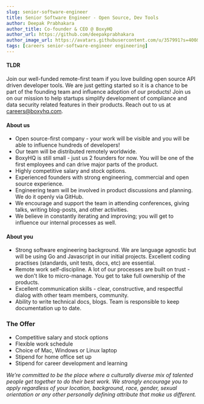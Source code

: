 ```yaml
---
slug: senior-software-engineer
title: Senior Software Engineer - Open Source, Dev Tools
author: Deepak Prabhakara
author_title: Co-founder & CEO @ BoxyHQ
author_url: https://github.com/deepakprabhakara
author_image_url: https://avatars.githubusercontent.com/u/357991?s=400&v=4
tags: [careers senior-software-engineer engineering]
---
```


#### TLDR

Join our well-funded remote-first team if you love building open source API driven developer tools. We are just getting started so it is a chance to be part of the founding team and influence adoption of our products! Join us on our mission to help startups simplify development of compliance and data security related features in their products. Reach out to us at careers@boxyhq.com.

#### About us

- Open source-first company - your work will be visible and you will be able to influence hundreds of developers!
- Our team will be distributed remotely worldwide.
- BoxyHQ is still small - just us 2 founders for now. You will be one of the first employees and can drive major parts of the product.
- Highly competitive salary and stock options.
- Experienced founders with strong engineering, commercial and open source experience.
- Engineering team will be involved in product discussions and planning. We do it openly via GitHub.
- We encourage and support the team in attending conferences, giving talks, writing blog-posts, and other activities.
- We believe in constantly iterating and improving; you will get to influence our internal processes as well.

#### About you

- Strong software engineering background. We are language agnostic but will be using Go and Javascript in our initial projects. Excellent coding practises (standards, unit tests, docs, etc) are essential.
- Remote work self-discipline. A lot of our processes are built on trust - we don't like to micro-manage. You get to take full ownership of the products.
- Excellent communication skills - clear, constructive, and respectful dialog with other team members, community.
- Ability to write technical docs, blogs. Team is responsible to keep documentation up to date.

### The Offer

- Competitive salary and stock options
- Flexible work schedule
- Choice of Mac, Windows or Linux laptop
- Stipend for home office set up
- Stipend for career development and learning

_We’re committed to be the place where a culturally diverse mix of talented people get together to do their best work. We strongly encourage you to apply regardless of your location, background, race, gender, sexual orientation or any other personally defining attribute that make us different._
